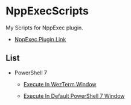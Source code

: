 # NppExecScripts
My Scripts for NppExec plugin.
- [NppExec Plugin Link](https://github.com/d0vgan/nppexec)

## List
- PowerShell 7
    - [Execute In WezTerm Window](https://github.com/OwenGrumbles/NppExecScripts/blob/main/Execute%20Current%20PowerShell%207%20Script%20WezTerm.cmd)

    - [Execute In Default PowerShell 7 Window](https://github.com/OwenGrumbles/NppExecScripts/blob/main/Execute%20PowerShell%207%20Script%20In%20Default%20Window.cmd)
      
